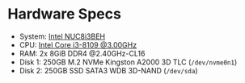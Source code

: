 # Hardware Specs
- System: [Intel NUC8i3BEH][1]
- CPU: [Intel Core i3-8109 @3.00GHz][2]
- RAM: 2x 8GiB DDR4 @2.40GHz-CL16
- Disk 1: 250GB M.2 NVMe Kingston A2000 3D TLC (`/dev/nvme0n1`)
- Disk 2: 250GB SSD SATA3 WDB 3D-NAND (`/dev/sda`)

[1]: https://ark.intel.com/content/www/us/en/ark/products/126150/intel-nuc-kit-nuc8i3beh.html
[2]: https://ark.intel.com/content/www/us/en/ark/products/135936/intel-core-i3-8109u-processor-4m-cache-up-to-3-60-ghz.htm
